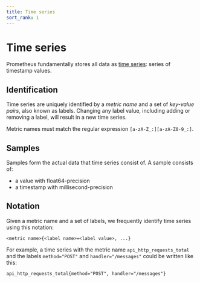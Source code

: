 ```yaml
---
title: Time series
sort_rank: 1
---
```


# Time series

Prometheus fundamentally stores all data as
[time series](http://en.wikipedia.org/wiki/Time_series): series of
timestamp values.

## Identification
Time series are uniquely identified by a _metric name_ and a set of _key-value
pairs_, also known as labels. Changing any label value, including adding or
removing a label, will result in a new time series.

Metric names must match the regular expression `[a-zA-Z_:][a-zA-Z0-9_:]`.

## Samples
Samples form the actual data that time series consist of. A sample consists of:

   * a value with float64-precision
   * a timestamp with millisecond-precision

## Notation
Given a metric name and a set of labels, we frequently identify time series using this notation:

    <metric name>{<label name>=<label value>, ...}

For example, a time series with the metric name `api_http_requests_total` and
the labels `method="POST"` and `handler="/messages"` could be written like
this:

    api_http_requests_total{method="POST", handler="/messages"}

